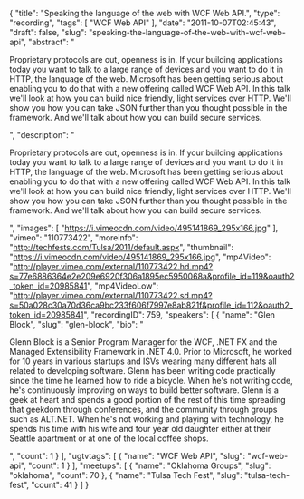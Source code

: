 {
  "title": "Speaking the language of the web with WCF Web API.",
  "type": "recording",
  "tags": [
    "WCF Web API"
  ],
  "date": "2011-10-07T02:45:43",
  "draft": false,
  "slug": "speaking-the-language-of-the-web-with-wcf-web-api",
  "abstract": "<p>Proprietary protocols are out, openness is in. If your building applications today you want to talk to a large range of devices and you want to do it in HTTP, the language of the web. Microsoft has been getting serious about enabling you to do that with a new offering called WCF Web API. In this talk we'll look at how you can build nice friendly, light services over HTTP. We'll show you how you can take JSON further than you thought possible in the framework. And we'll talk about how you can build secure services.</p>",
  "description": "<p>Proprietary protocols are out, openness is in. If your building applications today you want to talk to a large range of devices and you want to do it in HTTP, the language of the web. Microsoft has been getting serious about enabling you to do that with a new offering called WCF Web API. In this talk we'll look at how you can build nice friendly, light services over HTTP. We'll show you how you can take JSON further than you thought possible in the framework. And we'll talk about how you can build secure services.</p>",
  "images": [
    "https://i.vimeocdn.com/video/495141869_295x166.jpg"
  ],
  "vimeo": "110773422",
  "moreinfo": "http://techfests.com/Tulsa/2011/default.aspx",
  "thumbnail": "https://i.vimeocdn.com/video/495141869_295x166.jpg",
  "mp4Video": "http://player.vimeo.com/external/110773422.hd.mp4?s=77e6886364e2e209e6920f306a1895ec5950068a&profile_id=119&oauth2_token_id=20985841",
  "mp4VideoLow": "http://player.vimeo.com/external/110773422.sd.mp4?s=50a028c30a70d36ca9bc233f606f7997e8ab821f&profile_id=112&oauth2_token_id=20985841",
  "recordingID": 759,
  "speakers": [
    {
      "name": "Glen Block",
      "slug": "glen-block",
      "bio": "<p>Glenn Block is a Senior Program Manager for the WCF, .NET FX and the Managed Extensibility Framework in .NET 4.0. Prior to Microsoft, he worked for 10 years in various startups and ISVs wearing many different hats all related to developing software. Glenn has been writing code practically since the time he learned how to ride a bicycle. When he's not writing code, he's continuously improving on ways to build better software. Glenn is a geek at heart and spends a good portion of the rest of this time spreading that geekdom through conferences, and the community through groups such as ALT.NET. When he's not working and playing with technology, he spends his time with his wife and four year old daughter either at their Seattle apartment or at one of the local coffee shops.</p>",
      "count": 1
    }
  ],
  "ugtvtags": [
    {
      "name": "WCF Web API",
      "slug": "wcf-web-api",
      "count": 1
    }
  ],
  "meetups": [
    {
      "name": "Oklahoma Groups",
      "slug": "oklahoma",
      "count": 70
    },
    {
      "name": "Tulsa Tech Fest",
      "slug": "tulsa-tech-fest",
      "count": 41
    }
  ]
}
